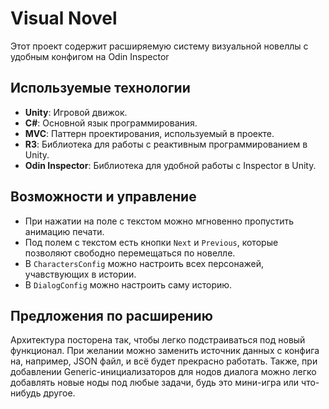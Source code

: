 # Visual Novel

Этот проект содержит расширяемую систему визуальной новеллы с удобным конфигом на Odin Inspector

## Используемые технологии
- **Unity**: Игровой движок.
- **C#**: Основной язык программирования.
- **MVC**: Паттерн проектирования, используемый в проекте.
- **R3**: Библиотека для работы с реактивным программированием в Unity.
- **Odin Inspector**: Библиотека для удобной работы с Inspector в Unity.

## Возможности и управление
- При нажатии на поле с текстом можно мгновенно пропустить анимацию печати.
- Под полем с текстом есть кнопки `Next` и `Previous`, которые позволяют свободно перемещаться по новелле.
- В `CharactersConfig` можно настроить всех персонажей, учавствующих в истории.
- В `DialogConfig` можно настроить саму историю.

## Предложения по расширению
Архитектура посторена так, чтобы легко подстраиваться под новый функционал. При желании можно заменить источник данных с конфига на, например, JSON файл, и всё будет прекрасно работать. Также, при добавлении Generic-инициализаторов для нодов диалога можно легко добавлять новые ноды под любые задачи, будь это мини-игра или что-нибудь другое.
